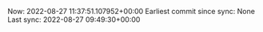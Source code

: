 Now: 2022-08-27 11:37:51.107952+00:00 Earliest commit since sync: None Last sync: 2022-08-27 09:49:30+00:00
